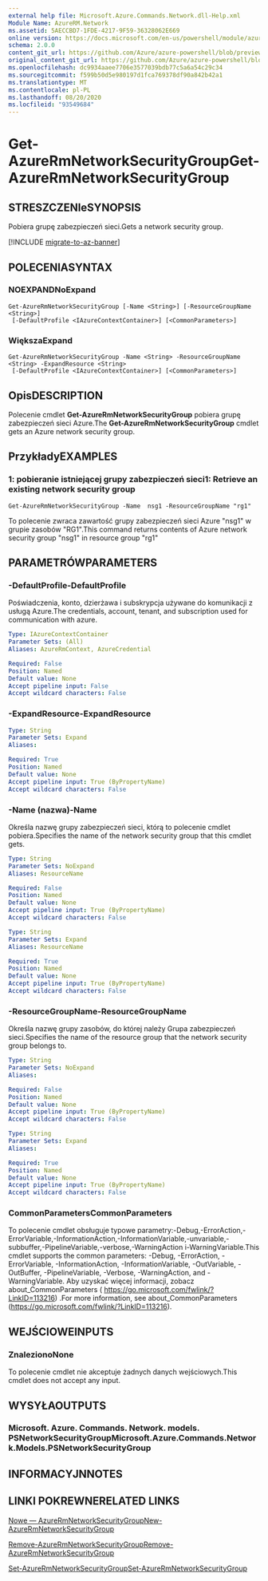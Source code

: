 ```yaml
---
external help file: Microsoft.Azure.Commands.Network.dll-Help.xml
Module Name: AzureRM.Network
ms.assetid: 5AECCBD7-1FDE-4217-9F59-36328062E669
online version: https://docs.microsoft.com/en-us/powershell/module/azurerm.network/get-azurermnetworksecuritygroup
schema: 2.0.0
content_git_url: https://github.com/Azure/azure-powershell/blob/preview/src/ResourceManager/Network/Commands.Network/help/Get-AzureRmNetworkSecurityGroup.md
original_content_git_url: https://github.com/Azure/azure-powershell/blob/preview/src/ResourceManager/Network/Commands.Network/help/Get-AzureRmNetworkSecurityGroup.md
ms.openlocfilehash: dc9934aaee7706e3577039bdb77c5a6a54c29c34
ms.sourcegitcommit: f599b50d5e980197d1fca769378df90a842b42a1
ms.translationtype: MT
ms.contentlocale: pl-PL
ms.lasthandoff: 08/20/2020
ms.locfileid: "93549684"
---
```

# <span data-ttu-id="e132f-101">Get-AzureRmNetworkSecurityGroup</span><span class="sxs-lookup"><span data-stu-id="e132f-101">Get-AzureRmNetworkSecurityGroup</span></span>

## <span data-ttu-id="e132f-102">STRESZCZENIe</span><span class="sxs-lookup"><span data-stu-id="e132f-102">SYNOPSIS</span></span>
<span data-ttu-id="e132f-103">Pobiera grupę zabezpieczeń sieci.</span><span class="sxs-lookup"><span data-stu-id="e132f-103">Gets a network security group.</span></span>

[!INCLUDE [migrate-to-az-banner](../../includes/migrate-to-az-banner.md)]

## <span data-ttu-id="e132f-104">POLECENIA</span><span class="sxs-lookup"><span data-stu-id="e132f-104">SYNTAX</span></span>

### <span data-ttu-id="e132f-105">NOEXPAND</span><span class="sxs-lookup"><span data-stu-id="e132f-105">NoExpand</span></span>
```
Get-AzureRmNetworkSecurityGroup [-Name <String>] [-ResourceGroupName <String>]
 [-DefaultProfile <IAzureContextContainer>] [<CommonParameters>]
```

### <span data-ttu-id="e132f-106">Większa</span><span class="sxs-lookup"><span data-stu-id="e132f-106">Expand</span></span>
```
Get-AzureRmNetworkSecurityGroup -Name <String> -ResourceGroupName <String> -ExpandResource <String>
 [-DefaultProfile <IAzureContextContainer>] [<CommonParameters>]
```

## <span data-ttu-id="e132f-107">Opis</span><span class="sxs-lookup"><span data-stu-id="e132f-107">DESCRIPTION</span></span>
<span data-ttu-id="e132f-108">Polecenie cmdlet **Get-AzureRmNetworkSecurityGroup** pobiera grupę zabezpieczeń sieci Azure.</span><span class="sxs-lookup"><span data-stu-id="e132f-108">The **Get-AzureRmNetworkSecurityGroup** cmdlet gets an Azure network security group.</span></span>

## <span data-ttu-id="e132f-109">Przykłady</span><span class="sxs-lookup"><span data-stu-id="e132f-109">EXAMPLES</span></span>

### <span data-ttu-id="e132f-110">1: pobieranie istniejącej grupy zabezpieczeń sieci</span><span class="sxs-lookup"><span data-stu-id="e132f-110">1: Retrieve an existing network security group</span></span>
```
Get-AzureRmNetworkSecurityGroup -Name  nsg1 -ResourceGroupName "rg1"
```

<span data-ttu-id="e132f-111">To polecenie zwraca zawartość grupy zabezpieczeń sieci Azure "nsg1" w grupie zasobów "RG1".</span><span class="sxs-lookup"><span data-stu-id="e132f-111">This command returns contents of Azure network security group "nsg1" in resource group "rg1"</span></span>

## <span data-ttu-id="e132f-112">PARAMETRÓW</span><span class="sxs-lookup"><span data-stu-id="e132f-112">PARAMETERS</span></span>

### <span data-ttu-id="e132f-113">-DefaultProfile</span><span class="sxs-lookup"><span data-stu-id="e132f-113">-DefaultProfile</span></span>
<span data-ttu-id="e132f-114">Poświadczenia, konto, dzierżawa i subskrypcja używane do komunikacji z usługą Azure.</span><span class="sxs-lookup"><span data-stu-id="e132f-114">The credentials, account, tenant, and subscription used for communication with azure.</span></span>

```yaml
Type: IAzureContextContainer
Parameter Sets: (All)
Aliases: AzureRmContext, AzureCredential

Required: False
Position: Named
Default value: None
Accept pipeline input: False
Accept wildcard characters: False
```

### <span data-ttu-id="e132f-115">-ExpandResource</span><span class="sxs-lookup"><span data-stu-id="e132f-115">-ExpandResource</span></span>
```yaml
Type: String
Parameter Sets: Expand
Aliases: 

Required: True
Position: Named
Default value: None
Accept pipeline input: True (ByPropertyName)
Accept wildcard characters: False
```

### <span data-ttu-id="e132f-116">-Name (nazwa)</span><span class="sxs-lookup"><span data-stu-id="e132f-116">-Name</span></span>
<span data-ttu-id="e132f-117">Określa nazwę grupy zabezpieczeń sieci, którą to polecenie cmdlet pobiera.</span><span class="sxs-lookup"><span data-stu-id="e132f-117">Specifies the name of the network security group that this cmdlet gets.</span></span>

```yaml
Type: String
Parameter Sets: NoExpand
Aliases: ResourceName

Required: False
Position: Named
Default value: None
Accept pipeline input: True (ByPropertyName)
Accept wildcard characters: False
```

```yaml
Type: String
Parameter Sets: Expand
Aliases: ResourceName

Required: True
Position: Named
Default value: None
Accept pipeline input: True (ByPropertyName)
Accept wildcard characters: False
```

### <span data-ttu-id="e132f-118">-ResourceGroupName</span><span class="sxs-lookup"><span data-stu-id="e132f-118">-ResourceGroupName</span></span>
<span data-ttu-id="e132f-119">Określa nazwę grupy zasobów, do której należy Grupa zabezpieczeń sieci.</span><span class="sxs-lookup"><span data-stu-id="e132f-119">Specifies the name of the resource group that the network security group belongs to.</span></span>

```yaml
Type: String
Parameter Sets: NoExpand
Aliases: 

Required: False
Position: Named
Default value: None
Accept pipeline input: True (ByPropertyName)
Accept wildcard characters: False
```

```yaml
Type: String
Parameter Sets: Expand
Aliases: 

Required: True
Position: Named
Default value: None
Accept pipeline input: True (ByPropertyName)
Accept wildcard characters: False
```

### <span data-ttu-id="e132f-120">CommonParameters</span><span class="sxs-lookup"><span data-stu-id="e132f-120">CommonParameters</span></span>
<span data-ttu-id="e132f-121">To polecenie cmdlet obsługuje typowe parametry:-Debug,-ErrorAction,-ErrorVariable,-InformationAction,-InformationVariable,-unvariable,-subbuffer,-PipelineVariable,-verbose,-WarningAction i-WarningVariable.</span><span class="sxs-lookup"><span data-stu-id="e132f-121">This cmdlet supports the common parameters: -Debug, -ErrorAction, -ErrorVariable, -InformationAction, -InformationVariable, -OutVariable, -OutBuffer, -PipelineVariable, -Verbose, -WarningAction, and -WarningVariable.</span></span> <span data-ttu-id="e132f-122">Aby uzyskać więcej informacji, zobacz about_CommonParameters ( https://go.microsoft.com/fwlink/?LinkID=113216) .</span><span class="sxs-lookup"><span data-stu-id="e132f-122">For more information, see about_CommonParameters (https://go.microsoft.com/fwlink/?LinkID=113216).</span></span>

## <span data-ttu-id="e132f-123">WEJŚCIOWE</span><span class="sxs-lookup"><span data-stu-id="e132f-123">INPUTS</span></span>

### <span data-ttu-id="e132f-124">Znaleziono</span><span class="sxs-lookup"><span data-stu-id="e132f-124">None</span></span>
<span data-ttu-id="e132f-125">To polecenie cmdlet nie akceptuje żadnych danych wejściowych.</span><span class="sxs-lookup"><span data-stu-id="e132f-125">This cmdlet does not accept any input.</span></span>

## <span data-ttu-id="e132f-126">WYSYŁA</span><span class="sxs-lookup"><span data-stu-id="e132f-126">OUTPUTS</span></span>

### <span data-ttu-id="e132f-127">Microsoft. Azure. Commands. Network. models. PSNetworkSecurityGroup</span><span class="sxs-lookup"><span data-stu-id="e132f-127">Microsoft.Azure.Commands.Network.Models.PSNetworkSecurityGroup</span></span>

## <span data-ttu-id="e132f-128">INFORMACYJN</span><span class="sxs-lookup"><span data-stu-id="e132f-128">NOTES</span></span>

## <span data-ttu-id="e132f-129">LINKI POKREWNE</span><span class="sxs-lookup"><span data-stu-id="e132f-129">RELATED LINKS</span></span>

[<span data-ttu-id="e132f-130">Nowe — AzureRmNetworkSecurityGroup</span><span class="sxs-lookup"><span data-stu-id="e132f-130">New-AzureRmNetworkSecurityGroup</span></span>](./New-AzureRmNetworkSecurityGroup.md)

[<span data-ttu-id="e132f-131">Remove-AzureRmNetworkSecurityGroup</span><span class="sxs-lookup"><span data-stu-id="e132f-131">Remove-AzureRmNetworkSecurityGroup</span></span>](./Remove-AzureRmNetworkSecurityGroup.md)

[<span data-ttu-id="e132f-132">Set-AzureRmNetworkSecurityGroup</span><span class="sxs-lookup"><span data-stu-id="e132f-132">Set-AzureRmNetworkSecurityGroup</span></span>](./Set-AzureRmNetworkSecurityGroup.md)


